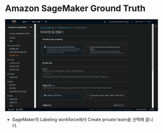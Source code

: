 # Amazon SageMaker Ground Truth

![createPrivateTeam](../images/createPrivateTeam.png)

- SageMaker의 Labeling workforce에서 Create private team을 선택해 줍니다.

